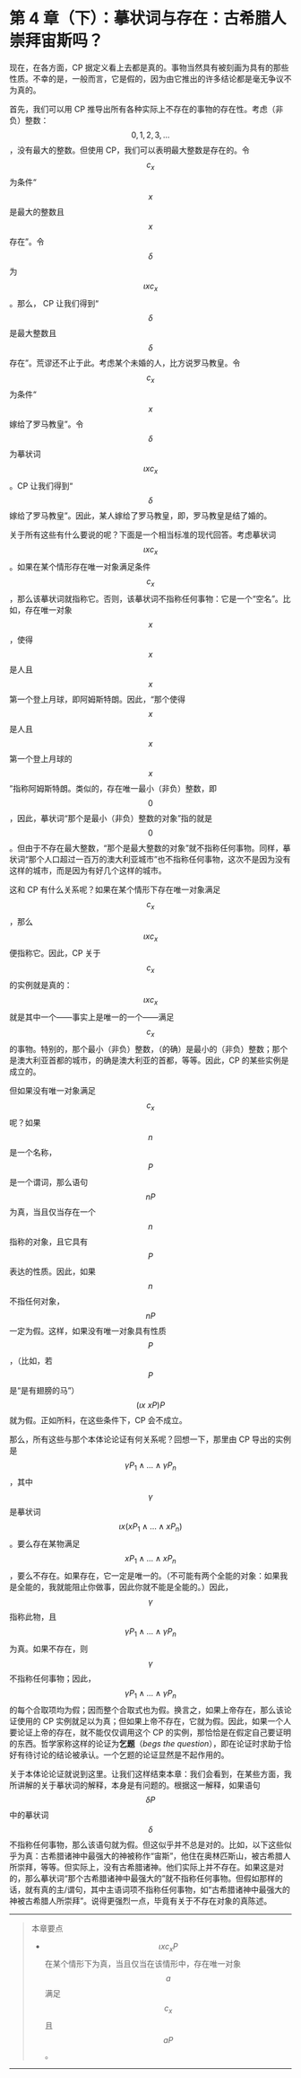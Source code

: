 # 第 4 章（下）：摹状词与存在：古希腊人崇拜宙斯吗？

现在，在各方面，CP 据定义看上去都是真的。事物当然具有被刻画为具有的那些性质。不幸的是，一般而言，它是假的，因为由它推出的许多结论都是毫无争议不为真的。

首先，我们可以用 CP 推导出所有各种实际上不存在的事物的存在性。考虑（非负）整数：$$0,1,2,3,\ldots$$，没有最大的整数。但使用 CP，我们可以表明最大整数是存在的。令 $$c_x$$ 为条件“$$x$$ 是最大的整数且 $$x$$ 存在”。令 $$\delta$$ 为 $$\iota xc_x$$。那么， CP 让我们得到“$$\delta$$ 是最大整数且 $$\delta$$ 存在”。荒谬还不止于此。考虑某个未婚的人，比方说罗马教皇。令 $$c_x$$ 为条件“$$x$$ 嫁给了罗马教皇”。令 $$\delta$$ 为摹状词 $$\iota xc_x$$。CP 让我们得到“$$\delta$$ 嫁给了罗马教皇”。因此，某人嫁给了罗马教皇，即，罗马教皇是结了婚的。

关于所有这些有什么要说的呢？下面是一个相当标准的现代回答。考虑摹状词 $$\iota xc_x$$。如果在某个情形存在唯一对象满足条件 $$c_x$$，那么该摹状词就指称它。否则，该摹状词不指称任何事物：它是一个“空名”。比如，存在唯一对象 $$x$$，使得 $$x$$ 是人且 $$x$$ 第一个登上月球，即阿姆斯特朗。因此，“那个使得 $$x$$ 是人且 $$x$$ 第一个登上月球的 $$x$$”指称阿姆斯特朗。类似的，存在唯一最小（非负）整数，即 $$0$$，因此，摹状词“那个是最小（非负）整数的对象”指的就是 $$0$$。但由于不存在最大整数，“那个是最大整数的对象”就不指称任何事物。同样，摹状词“那个人口超过一百万的澳大利亚城市”也不指称任何事物，这次不是因为没有这样的城市，而是因为有好几个这样的城市。

这和 CP 有什么关系呢？如果在某个情形下存在唯一对象满足 $$c_x$$，那么 $$\iota xc_x$$ 便指称它。因此，CP 关于 $$c_x$$ 的实例就是真的：$$\iota xc_x$$ 就是其中一个——事实上是唯一的一个——满足 $$c_x$$ 的事物。特别的，那个最小（非负）整数，（的确）是最小的（非负）整数；那个是澳大利亚首都的城市，的确是澳大利亚的首都，等等。因此，CP 的某些实例是成立的。

但如果没有唯一对象满足 $$c_x$$ 呢？如果 $$n$$ 是一个名称，$$P$$ 是一个谓词，那么语句 $$nP$$ 为真，当且仅当存在一个 $$n$$ 指称的对象，且它具有 $$P$$ 表达的性质。因此，如果 $$n$$ 不指任何对象，$$nP$$ 一定为假。这样，如果没有唯一对象具有性质 $$P$$，（比如，若 $$P$$ 是“是有翅膀的马”）$$(\iota x\ xP)P$$ 就为假。正如所料，在这些条件下，CP 会不成立。

那么，所有这些与那个本体论论证有何关系呢？回想一下，那里由 CP 导出的实例是 $$\gamma P_1\land\ldots\land\gamma P_n$$，其中 $$\gamma$$ 是摹状词 $$\iota x(xP_1\land\ldots\land xP_n)$$。要么存在某物满足 $$xP_1\land\ldots\land xP_n$$，要么不存在。如果存在，它一定是唯一的。（不可能有两个全能的对象：如果我是全能的，我就能阻止你做事，因此你就不能是全能的。）因此，$$\gamma$$ 指称此物，且 $$\gamma P_1\land\ldots\land\gamma P_n$$ 为真。如果不存在，则 $$\gamma$$ 不指称任何事物；因此，$$\gamma P_1\land\ldots\land\gamma P_n$$ 的每个合取项均为假；因而整个合取式也为假。换言之，如果上帝存在，那么该论证使用的 CP 实例就足以为真；但如果上帝不存在，它就为假。因此，如果一个人要论证上帝的存在，就不能仅仅调用这个 CP 的实例，那恰恰是在假定自己要证明的东西。哲学家称这样的论证为**乞题**（_begs the question_），即在论证时求助于恰好有待讨论的结论被承认。一个乞题的论证显然是不起作用的。

关于本体论论证就说到这里。让我们这样结束本章：我们会看到，在某些方面，我所讲解的关于摹状词的解释，本身是有问题的。根据这一解释，如果语句 $$\delta P$$ 中的摹状词 $$\delta$$ 不指称任何事物，那么该语句就为假。但这似乎并不总是对的。比如，以下这些似乎为真：古希腊诸神中最强大的神被称作“宙斯”，他住在奥林匹斯山，被古希腊人所崇拜，等等。但实际上，没有古希腊诸神。他们实际上并不存在。如果这是对的，那么摹状词“那个古希腊诸神中最强大的”就不指称任何事物。但假如那样的话，就有真的主/谓句，其中主语词项不指称任何事物，如“古希腊诸神中最强大的神被古希腊人所崇拜”。说得更强烈一点，毕竟有关于不存在对象的真陈述。

---

> 本章要点
>
> * $$\iota xc_xP$$ 在某个情形下为真，当且仅当在该情形中，存在唯一对象 $$a$$ 满足 $$c_x$$ 且 $$aP$$。

---